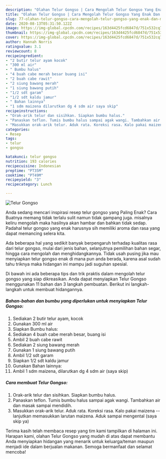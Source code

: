 ```yaml
---
description: "Olahan Telur Gongso | Cara Mengolah Telur Gongso Yang Enak Dan Mudah"
title: "Olahan Telur Gongso | Cara Mengolah Telur Gongso Yang Enak Dan Mudah"
slug: 77-olahan-telur-gongso-cara-mengolah-telur-gongso-yang-enak-dan-mudah
date: 2020-08-13T05:31:50.122Z
image: https://img-global.cpcdn.com/recipes/163d4425fcd6847d/751x532cq70/telur-gongso-foto-resep-utama.jpg
thumbnail: https://img-global.cpcdn.com/recipes/163d4425fcd6847d/751x532cq70/telur-gongso-foto-resep-utama.jpg
cover: https://img-global.cpcdn.com/recipes/163d4425fcd6847d/751x532cq70/telur-gongso-foto-resep-utama.jpg
author: Hannah Norris
ratingvalue: 3.1
reviewcount: 8
recipeingredient:
- "2 butir telur ayam kocok"
- "300 ml air"
- " Bumbu halus"
- "4 buah cabe merah besar buang isi"
- "2 buah cabe rawit"
- "2 siung bawang merah"
- "1 siung bawang putih"
- "1/2 sdt garam"
- "1/2 sdt kaldu jamur"
- " Bahan lainnya"
- "1 sdm maizena dilarutkan dg 4 sdm air saya skip"
recipeinstructions:
- "Orak-arik telur dan sisihkan. Siapkan bumbu halus."
- "Panaskan teflon. Tumis bumbu halus sampai agak wangi. Tambahkan air dan masak sampai mendidih."
- "Masukkan orak-arik telur. Aduk rata. Koreksi rasa. Kalo pakai maizena -- lanjutkan memasukkan larutan maizena. Aduk sampai mengental (saya skip ya)"
categories:
- Resep
tags:
- telur
- gongso

katakunci: telur gongso 
nutrition: 193 calories
recipecuisine: Indonesian
preptime: "PT35M"
cooktime: "PT49M"
recipeyield: "3"
recipecategory: Lunch

---
```



![Telur Gongso](https://img-global.cpcdn.com/recipes/163d4425fcd6847d/751x532cq70/telur-gongso-foto-resep-utama.jpg)

Anda sedang mencari inspirasi resep telur gongso yang Paling Enak? Cara Buatnya memang tidak terlalu sulit namun tidak gampang juga. misalnya keliru mengolah maka hasilnya akan hambar dan bahkan tidak sedap. Padahal telur gongso yang enak harusnya sih memiliki aroma dan rasa yang dapat memancing selera kita.

Ada beberapa hal yang sedikit banyak berpengaruh terhadap kualitas rasa dari telur gongso, mulai dari jenis bahan, selanjutnya pemilihan bahan segar, hingga cara mengolah dan menghidangkannya. Tidak usah pusing jika mau menyiapkan telur gongso enak di mana pun anda berada, karena asal sudah tahu triknya maka hidangan ini mampu jadi suguhan spesial.




Di bawah ini ada beberapa tips dan trik praktis dalam mengolah telur gongso yang siap dikreasikan. Anda dapat menyiapkan Telur Gongso menggunakan 11 bahan dan 3 langkah pembuatan. Berikut ini langkah-langkah untuk membuat hidangannya.

<!--inarticleads1-->

##### Bahan-bahan dan bumbu yang diperlukan untuk menyiapkan Telur Gongso:

1. Sediakan 2 butir telur ayam, kocok
1. Gunakan 300 ml air
1. Siapkan  Bumbu halus:
1. Sediakan 4 buah cabe merah besar, buang isi
1. Ambil 2 buah cabe rawit
1. Sediakan 2 siung bawang merah
1. Gunakan 1 siung bawang putih
1. Ambil 1/2 sdt garam
1. Siapkan 1/2 sdt kaldu jamur
1. Gunakan  Bahan lainnya:
1. Ambil 1 sdm maizena, dilarutkan dg 4 sdm air (saya skip)




<!--inarticleads2-->

##### Cara membuat Telur Gongso:

1. Orak-arik telur dan sisihkan. Siapkan bumbu halus.
1. Panaskan teflon. Tumis bumbu halus sampai agak wangi. Tambahkan air dan masak sampai mendidih.
1. Masukkan orak-arik telur. Aduk rata. Koreksi rasa. Kalo pakai maizena -- lanjutkan memasukkan larutan maizena. Aduk sampai mengental (saya skip ya)




Terima kasih telah membaca resep yang tim kami tampilkan di halaman ini. Harapan kami, olahan Telur Gongso yang mudah di atas dapat membantu Anda menyiapkan hidangan yang menarik untuk keluarga/teman maupun menjadi ide dalam berjualan makanan. Semoga bermanfaat dan selamat mencoba!
